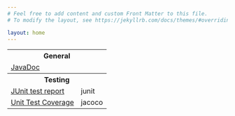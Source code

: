 ```yaml
---
# Feel free to add content and custom Front Matter to this file.
# To modify the layout, see https://jekyllrb.com/docs/themes/#overriding-theme-defaults

layout: home
---
```


<!-- HTML source retrieved from an example at
https://www.cs.odu.edu/~zeil/gitlab/reportAccumulator/reports/ -->
<link rel="stylesheet" type="text/css" href="assets/projectReports.css"/>
<script src="https://ajax.googleapis.com/ajax/libs/jquery/1.12.0/jquery.min.js" type="text/javascript"></script>
<script src="https://code.highcharts.com/highcharts.js"></script>
<script src="https://code.highcharts.com/modules/data.js"></script>
<script src="assets/projectReports.js"></script>

<table>
    <tr>
    <th colspan="2">General</th>
    </tr>
    <tr>
    <td>
        <a href="docs/javadoc/">JavaDoc</a>
    </td>
    </tr>
    <!-- <td>
        <a href="project/dependencies/root.html">Project
        Dependencies</a>
    </td> -->
    <tr>
    <th colspan="2">Testing</th>
    </tr>
    <tr>
    <td>
        <a href="reports/tests/test/">JUnit test report</a>
    </td>
    <td>
        <!-- For each graph to be displayed, 
            create a named div element. -->
        <div id="junitGraph" class="graph">junit</div>
    </td>
    </tr>
    <tr>
    <td>
        <a href="reports/jacoco/test/html/index.html">Unit Test
        Coverage</a>
    </td>
    <td>
        <div id="jacocoGraph" class="graph">jacoco</div>
    </td>
    </tr>
    <!-- <tr>
    <th colspan="2">Analysis</th>
    </tr>
    <tr>
    <td>
        <a href="checkstyle/main.html">CheckStyle</a>
    </td>
    <td>
        <div id="checkstyleGraph" class="graph">checkstyle</div>
    </td>
    </tr>
    <tr>
    <td>
        <a href="findbugs/main.html">FindBugs</a>
    </td>
    <td>
        <div id="findbugsGraph" class="graph">findBugs</div>
    </td>
    </tr>
    <tr>
    <td>
        <a href="spotbugs/main.html">SpotBugs</a>
    </td>
    <td>
        <div id="spotbugsGraph" class="graph">SpotBugs</div>
    </td>
    </tr>
    <tr>
    <td>
        <a href="pmd/main.html">PMD</a>
    </td>
    <td>			  
        <div id="pmdGraph" class="graph">PMD</div>
    </td>
    </tr> -->
</table>
    

<!-- For each graph to be displayed, call register1 or 
        register2 (depending on the number of data series
        being plotted.  -->
<script type="text/javascript">
    register2("junitGraph", "reports/tests.csv", "JUnit Tests", "Test Cases");
    register2("jacocoGraph", "reports/jacoco.csv", "Test Coverage", "# Branches");
    // register1("pmdGraph", "reports/pmd.csv", "PMD", "Warnings");
    // register1("checkstyleGraph", "reports/checkstyle.csv", "Checkstyle", "Warnings");
    // register2("findbugsGraph", "reports/findbugs.csv", "FindBugs", "Warnings");
    // register2("spotbugsGraph", "reports/spotbugs.csv", "SpotBugs", "Warnings");
</script>
